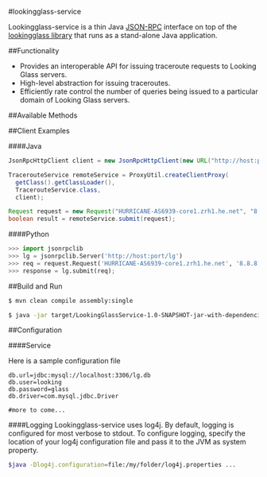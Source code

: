 #lookingglass-service

Lookingglass-service is a thin Java [JSON-RPC](http://en.wikipedia.org/wiki/JSON-RPC) interface on top of the [lookingglass library](https://github.com/USC-NSL/lookingglass) that runs as a stand-alone Java application.

##Functionality

- Provides an interoperable API for issuing traceroute requests to Looking Glass servers.
- High-level abstraction for issuing traceroutes.
- Efficiently rate control the number of queries being issued to a particular domain of Looking Glass servers.

##Available Methods

##Client Examples

####Java
```java
JsonRpcHttpClient client = new JsonRpcHttpClient(new URL("http://host:port/lg"));

TracerouteService remoteService = ProxyUtil.createClientProxy(
  getClass().getClassLoader(),
  TracerouteService.class,
  client);

Request request = new Request("HURRICANE-AS6939-core1.zrh1.he.net", "8.8.8.8", "http"); 
boolean result = remoteService.submit(request);
```

####Python
```python
>>> import jsonrpclib
>>> lg = jsonrpclib.Server('http://host:port/lg')
>>> req = request.Request('HURRICANE-AS6939-core1.zrh1.he.net', '8.8.8.8', 'http')
>>> response = lg.submit(req);
```

##Build and Run

```bash
$ mvn clean compile assembly:single
```

```bash
$ java -jar target/LookingGlassService-1.0-SNAPSHOT-jar-with-dependencies.jar -config /path/to/lookingglass.conf
```

##Configuration

####Service

Here is a sample configuration file
```
db.url=jdbc:mysql://localhost:3306/lg.db
db.user=looking
db.password=glass
db.driver=com.mysql.jdbc.Driver

#more to come...
```

####Logging
Lookingglass-service uses log4j. By default, logging is configured for most verbose to stdout. To configure logging, specify the location of your log4j configuration file and pass it to the JVM as system property.
```bash
$java -Dlog4j.configuration=file:/my/folder/log4j.properties ...
```
